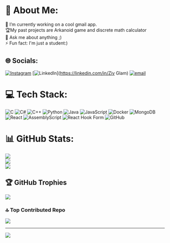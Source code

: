 # 💫 About Me:
🔭 I’m currently working on a cool gmail app.<br>🏆My past projects are Arkanoid game and discrete math calculator<br>💬 Ask me about anything ;)<br>⚡ Fun fact: I'm just a student:)


## 🌐 Socials:
[![Instagram](https://img.shields.io/badge/Instagram-%23E4405F.svg?logo=Instagram&logoColor=white)](https://instagram.com/https://www.instagram.com/glamziv?igsh=MWRuN25ndHRoeDZteg==) [![LinkedIn](https://img.shields.io/badge/LinkedIn-%230077B5.svg?logo=linkedin&logoColor=white)](https://linkedin.com/in/‏Ziv Glam) [![email](https://img.shields.io/badge/Email-D14836?logo=gmail&logoColor=white)](mailto:glamziv9@gmail.com) 

# 💻 Tech Stack:
![C](https://img.shields.io/badge/c-%2300599C.svg?style=for-the-badge&logo=c&logoColor=white) ![C#](https://img.shields.io/badge/c%23-%23239120.svg?style=for-the-badge&logo=csharp&logoColor=white) ![C++](https://img.shields.io/badge/c++-%2300599C.svg?style=for-the-badge&logo=c%2B%2B&logoColor=white) ![Python](https://img.shields.io/badge/python-3670A0?style=for-the-badge&logo=python&logoColor=ffdd54) ![Java](https://img.shields.io/badge/java-%23ED8B00.svg?style=for-the-badge&logo=openjdk&logoColor=white) ![JavaScript](https://img.shields.io/badge/javascript-%23323330.svg?style=for-the-badge&logo=javascript&logoColor=%23F7DF1E) ![Docker](https://img.shields.io/badge/docker-%230db7ed.svg?style=for-the-badge&logo=docker&logoColor=white) ![MongoDB](https://img.shields.io/badge/MongoDB-%234ea94b.svg?style=for-the-badge&logo=mongodb&logoColor=white) ![React](https://img.shields.io/badge/react-%2320232a.svg?style=for-the-badge&logo=react&logoColor=%2361DAFB) ![AssemblyScript](https://img.shields.io/badge/assembly%20script-%23000000.svg?style=for-the-badge&logo=assemblyscript&logoColor=white) ![React Hook Form](https://img.shields.io/badge/React%20Hook%20Form-%23EC5990.svg?style=for-the-badge&logo=reacthookform&logoColor=white) ![GitHub](https://img.shields.io/badge/github-%23121011.svg?style=for-the-badge&logo=github&logoColor=white)
# 📊 GitHub Stats:
![](https://github-readme-stats.vercel.app/api?username=blablablablebleble&theme=dark&hide_border=false&include_all_commits=true&count_private=false)<br/>
![](https://nirzak-streak-stats.vercel.app/?user=blablablablebleble&theme=dark&hide_border=false)<br/>
![](https://github-readme-stats.vercel.app/api/top-langs/?username=blablablablebleble&theme=dark&hide_border=false&include_all_commits=true&count_private=false&layout=compact)

## 🏆 GitHub Trophies
![](https://github-profile-trophy.vercel.app/?username=blablablablebleble&theme=tokyonight&no-frame=false&no-bg=false&margin-w=4)

### 🔝 Top Contributed Repo
![](https://github-contributor-stats.vercel.app/api?username=blablablablebleble&limit=5&theme=tokyonight&combine_all_yearly_contributions=true)

---
[![](https://visitcount.itsvg.in/api?id=blablablablebleble&icon=10&color=13)](https://visitcount.itsvg.in)

<!-- Proudly created with GPRM ( https://gprm.itsvg.in ) -->
